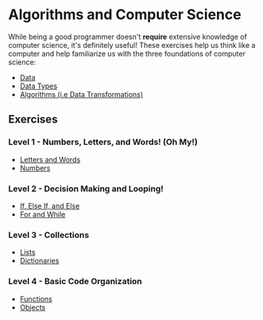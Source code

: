 # Algorithms and Computer Science

While being a good programmer doesn't **require** extensive knowledge of
computer science, it's definitely useful! These exercises help us think like a
computer and help familiarize us with the three foundations of computer science:

* [Data](http://glossary.codeunion.io/data)
* [Data Types](http://glossary.codeunion.io/data-types)
* [Algorithms (i.e Data
  Transformations)](http://glossary.codeunion.io/algorithms-data-transformations)

## Exercises

### Level 1 - Numbers, Letters, and Words! (Oh My!)

* [Letters and Words](letters_and_words)
* [Numbers](numbers)

### Level 2 - Decision Making and Looping!

* [If, Else If, and Else](if-else-if-and-else)
* [For and While](for-and-while)

### Level 3 - Collections

* [Lists](arrays)
* [Dictionaries](dictionaries)

### Level 4 - Basic Code Organization

* [Functions](functions)
* [Objects](objects)
